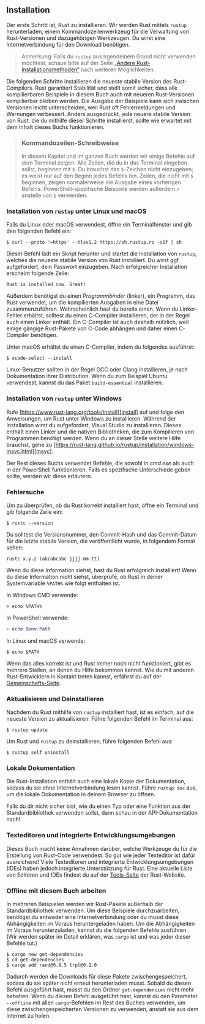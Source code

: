 ## Installation

Der erste Schritt ist, Rust zu installieren. Wir werden Rust mittels `rustup`
herunterladen, einem Kommandozeilenwerkzeug für die Verwaltung von
Rust-Versionen und dazugehörigen Werkzeugen. Du wirst eine Internetverbindung
für den Download benötigen.

> Anmerkung: Falls du `rustup` aus irgendeinem Grund nicht verwenden möchtest,
> schaue bitte auf der Seite [„Andere
> Rust-Installationsmethoden“][otherinstall] nach weiteren Möglichkeiten.

Die folgenden Schritte installieren die neueste stabile Version des
Rust-Compilers. Rust garantiert Stabilität und stellt somit sicher, dass alle
kompilierbaren Beispiele in diesem Buch auch mit neueren Rust-Versionen
kompilierbar bleiben werden. Die Ausgabe der Beispiele kann sich zwischen
Versionen leicht unterscheiden, weil Rust oft Fehlermeldungen und Warnungen
verbessert. Anders ausgedrückt, jede neuere stabile Version von Rust, die du
mithilfe dieser Schritte installierst, sollte wie erwartet mit dem Inhalt
dieses Buchs funktionieren.

> ### Kommandozeilen-Schreibweise
>
> In diesem Kapitel und im ganzen Buch werden wir einige Befehle auf dem
> Terminal zeigen. Alle Zeilen, die du in das Terminal eingeben sollst,
> beginnen mit `$`. Du brauchst das `$`-Zeichen nicht einzugeben;
> es weist nur auf den Beginn jedes Befehls hin. Zeilen, die nicht mit
> `$` beginnen, zeigen normalerweise die Ausgabe eines vorherigen Befehls.
> PowerShell-spezifische Beispiele werden außerdem `>` anstelle von `$`
> verwenden.

### Installation von `rustup` unter Linux und macOS

Falls du Linux oder macOS verwendest, öffne ein Terminalfenster und gib den
folgenden Befehl ein:

```console
$ curl --proto '=https' --tlsv1.2 https://sh.rustup.rs -sSf | sh
```

Dieser Befehl lädt ein Skript herunter und startet die Installation
von `rustup`, welches die neueste stabile Version von Rust installiert.
Du wirst ggf. aufgefordert, dein Passwort einzugeben. Nach erfolgreicher
Installation erscheint folgende Zeile:

```text
Rust is installed now. Great!
```

Außerdem benötigst du einen _Programmbinder_ (linker), ein Programm, das Rust
verwendet, um die kompilierten Ausgaben in eine Datei zusammenzuführen.
Wahrscheinlich hast du bereits einen. Wenn du Linker-Fehler erhältst, solltest
du einen C-Compiler installieren, der in der Regel auch einen Linker enthält.
Ein C-Compiler ist auch deshalb nützlich, weil einige gängige Rust-Pakete von
C-Code abhängen und daher einen C-Compiler benötigen.

Unter macOS erhältst du einen C-Compiler, indem du folgendes ausführst:

```console
$ xcode-select --install
```

Linux-Benutzer sollten in der Regel GCC oder Clang installieren, je nach
Dokumentation ihrer Distribution. Wenn du zum Beispiel Ubuntu verwendest,
kannst du das Paket `build-essential` installieren.

### Installation von `rustup` unter Windows

Rufe [https://www.rust-lang.org/tools/install][install] auf und folge den
Anweisungen, um Rust unter Windows zu installieren. Während der Installation
wirst du aufgefordert, Visual Studio zu installieren. Dieses enthält einen
Linker und die nativen Bibliotheken, die zum Kompilieren von Programmen
benötigt werden. Wenn du an dieser Stelle weitere Hilfe brauchst, gehe zu
[https://rust-lang.github.io/rustup/installation/windows-msvc.html][msvc].

Der Rest dieses Buchs verwendet Befehle, die sowohl in _cmd.exe_ als auch
in der PowerShell funktionieren. Falls es spezifische Unterschiede geben sollte,
werden wir diese erläutern.

### Fehlersuche

Um zu überprüfen, ob du Rust korrekt installiert hast, öffne ein
Terminal und gib folgende Zeile ein:

```console
$ rustc --version
```

Du solltest die Versionsnummer, den Commit-Hash und das Commit-Datum für die
letzte stabile Version, die veröffentlicht wurde, in folgendem Format sehen:

```text
rustc x.y.z (abcabcabc jjjj-mm-tt)
```

Wenn du diese Information siehst, hast du Rust erfolgreich installiert! Wenn du
diese Information nicht siehst, überprüfe, ob Rust in deiner Systemvariable
`%PATH%` wie folgt enthalten ist.

In Windows CMD verwende:

```console
> echo %PATH%
```

In PowerShell verwende:

```powershell
> echo $env:Path
```

In Linux und macOS verwende:

```console
$ echo $PATH
```

Wenn das alles korrekt ist und Rust immer noch nicht funktioniert, gibt es
mehrere Stellen, an denen du Hilfe bekommen kannst. Wie du mit anderen
Rust-Entwicklern in Kontakt treten kannst, erfährst du auf der
[Gemeinschafts-Seite][community].

### Aktualisieren und Deinstallieren

Nachdem du Rust mithilfe von `rustup` installiert hast, ist es einfach, auf die
neueste Version zu aktualisieren. Führe folgenden Befehl im Terminal aus:

```console
$ rustup update
```

Um Rust und `rustup` zu deinstallieren, führe folgenden Befehl aus:

```console
$ rustup self uninstall
```

### Lokale Dokumentation

Die Rust-Installation enthält auch eine lokale Kopie der Dokumentation, sodass
du sie ohne Internetverbindung lesen kannst. Führe `rustup doc` aus, um die
lokale Dokumentation in deinem Browser zu öffnen.

Falls du dir nicht sicher bist, wie du einen Typ oder eine Funktion aus der
Standardbibliothek verwenden sollst, dann schau in der API-Dokumentation nach!

### Texteditoren und integrierte Entwicklungsumgebungen

Dieses Buch macht keine Annahmen darüber, welche Werkzeuge du für die
Erstellung von Rust-Code verwendest. So gut wie jeder Texteditor ist dafür
ausreichend! Viele Texteditoren und integrierte Entwicklungsumgebungen (IDEs)
haben jedoch integrierte Unterstützung für Rust. Eine aktuelle Liste von
Editoren und IDEs findest du auf der [Tools-Seite][tools] der Rust-Website.

### Offline mit diesem Buch arbeiten

In mehreren Beispielen werden wir Rust-Pakete außerhalb der Standardbibliothek
verwenden. Um diese Beispiele durchzuarbeiten, benötigst du entweder eine
Internetverbindung oder du musst diese Abhängigkeiten im Voraus heruntergeladen
haben. Um die Abhängigkeiten im Voraus herunterzuladen, kannst du die folgenden
Befehle ausführen. (Wir werden später im Detail erklären, was `cargo` ist und
was jeder dieser Befehle tut.)

```console
$ cargo new get-dependencies
$ cd get-dependencies
$ cargo add rand@0.8.5 trpl@0.2.0
```

Dadurch werden die Downloads für diese Pakete zwischengespeichert, sodass du
sie später nicht erneut herunterladen musst. Sobald du diesen Befehl ausgeführt
hast, musst du den Ordner `get-dependencies` nicht mehr behalten. Wenn du
diesen Befehl ausgeführt hast, kannst du den Parameter `--offline` mit allen
`cargo`-Befehlen im Rest des Buches verwenden, um diese zwischengespeicherten
Versionen zu verwenden, anstatt sie aus dem Internet zu holen.

[community]: https://www.rust-lang.org/community
[install]: https://www.rust-lang.org/tools/install
[msvc]: https://rust-lang.github.io/rustup/installation/windows-msvc.html
[otherinstall]: https://forge.rust-lang.org/infra/other-installation-methods.html
[tools]: https://www.rust-lang.org/tools
